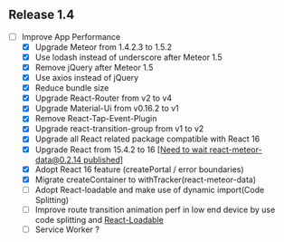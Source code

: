 ## Release 1.4

- [ ] Improve App Performance
  - [x] Upgrade Meteor from 1.4.2.3 to 1.5.2
  - [x] Use lodash instead of underscore after Meteor 1.5
  - [x] Remove jQuery after Meteor 1.5
  - [x] Use axios instead of jQuery
  - [x] Reduce bundle size  
  - [x] Upgrade React-Router from v2 to v4
  - [x] Upgrade Material-Ui from v0.16.2 to v1  
  - [x] Remove React-Tap-Event-Plugin
  - [x] Upgrade react-transition-group from v1 to v2  
  - [x] Upgrade all React related package compatible with React 16  
  - [x] Upgrade React from 15.4.2 to 16 [[Need to wait react-meteor-data@0.2.14 published]](https://github.com/meteor/react-packages/pull/232)
  - [x] Adopt React 16 feature (createPortal / error boundaries)
  - [x] Migrate createContainer to withTracker(react-meteor-data)
  - [ ] Adopt React-loadable and make use of dynamic import(Code Splitting)
  - [ ] Improve route transition animation perf in low end device by use code splitting and [React-Loadable](https://github.com/thejameskyle/react-loadable)
  - [ ] Service Worker ?
